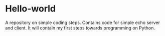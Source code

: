 # Hello-world
A repository on simple coding steps. Contains code for simple echo server and client.
It will contain my first steps towards programming on Python.

